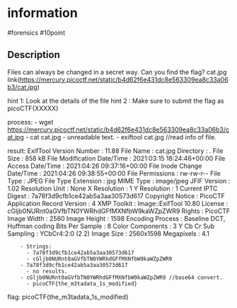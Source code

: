 # information

#forensics #10point

## Description

Files can always be changed in a secret way. Can you find the flag? cat.jpg
link(https://mercury.picoctf.net/static/b4d62f6e431dc8e563309ea8c33a06b3/cat.jpg)

hint 1: Look at the details of the file
hint 2 : Make sure to submit the flag as picoCTF{XXXXX}


process:
    - wget https://mercury.picoctf.net/static/b4d62f6e431dc8e563309ea8c33a06b3/cat.jpg
    - cat cat.jpg
      - unreadable text.
    - exiftool cat.jpg  //read info of file.

result:
ExifTool Version Number         : 11.88
File Name                       : cat.jpg
Directory                       : .
File Size                       : 858 kB
File Modification Date/Time     : 2021:03:15 18:24:46+00:00
File Access Date/Time           : 2021:04:26 09:37:16+00:00
File Inode Change Date/Time     : 2021:04:26 09:38:55+00:00
File Permissions                : rw-rw-r--
File Type                       : JPEG
File Type Extension             : jpg
MIME Type                       : image/jpeg
JFIF Version                    : 1.02
Resolution Unit                 : None
X Resolution                    : 1
Y Resolution                    : 1
Current IPTC Digest             : 7a78f3d9cfb1ce42ab5a3aa30573d617
Copyright Notice                : PicoCTF
Application Record Version      : 4
XMP Toolkit                     : Image::ExifTool 10.80
License                         : cGljb0NURnt0aGVfbTN0YWRhdGFfMXNfbW9kaWZpZWR9
Rights                          : PicoCTF
Image Width                     : 2560
Image Height                    : 1598
Encoding Process                : Baseline DCT, Huffman coding
Bits Per Sample                 : 8
Color Components                : 3
Y Cb Cr Sub Sampling            : YCbCr4:2:0 (2 2)
Image Size                      : 2560x1598
Megapixels                      : 4.1

        - Strings:
          - 7a78f3d9cfb1ce42ab5a3aa30573d617
          - cGljb0NURnt0aGVfbTN0YWRhdGFfMXNfbW9kaWZpZWR9
        - 7a78f3d9cfb1ce42ab5a3aa30573d617 
          - no results.
        - cGljb0NURnt0aGVfbTN0YWRhdGFfMXNfbW9kaWZpZWR9 //base64 convert.
          - picoCTF{the_m3tadata_1s_modified}

flag: picoCTF{the_m3tadata_1s_modified}